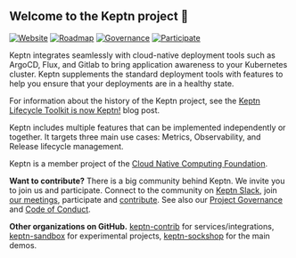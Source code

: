 ##  Welcome to the Keptn project 👋

[![Website](https://img.shields.io/static/v1?label=Website&message=keptn.sh&color=blue)](https://keptn.sh/)
[![Roadmap](https://img.shields.io/static/v1?label=Roadmap&message=public&color=green)](https://github.com/orgs/keptn/projects/1)
[![Governance](https://img.shields.io/static/v1?label=Governance&message=process&color=yellow)](https://github.com/keptn/community/tree/main/governance)
[![Participate](https://img.shields.io/static/v1?label=Contribution&message=guide&color=blue)](https://keptn.sh/stable/docs/contribute/)

Keptn integrates seamlessly with cloud-native deployment tools such as ArgoCD, Flux, and Gitlab to bring application
awareness to your Kubernetes cluster. Keptn supplements the standard deployment tools with features to help you ensure
that your deployments are in a healthy state.

For information about the history of the Keptn project, see the [Keptn Lifecycle Toolkit is now Keptn!](https://medium.com/keptn/keptn-lifecycle-toolkit-is-now-keptn-e0812217bf46) blog post.

Keptn includes multiple features that can be implemented independently or together.
It targets three main use cases: Metrics, Observability, and Release lifecycle management.

Keptn is a member project of the [Cloud Native Computing Foundation](https://cncf.io).

**Want to contribute?**
There is a big community behind Keptn.
We invite you to join us and participate.
Connect to the community on
[Keptn Slack](https://cloud-native.slack.com/messages/keptn/),
join [our meetings](https://community.cncf.io/keptn-community/),
participate and [contribute](https://keptn.sh/stable/docs/contribute/).
See also our
[Project Governance](https://github.com/keptn/community/tree/main/governance) and
[Code of Conduct](https://github.com/keptn/.github/blob/main/CODE_OF_CONDUCT.md).

**Other organizations on GitHub.**
[keptn-contrib](https://github.com/keptn-contrib) for services/integrations,
[keptn-sandbox](https://github.com/keptn-sandbox) for experimental projects,
[keptn-sockshop](https://github.com/keptn-sockshop) for the main demos.
